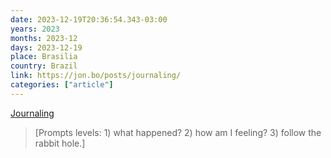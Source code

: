 ```yaml
---
date: 2023-12-19T20:36:54.343-03:00
years: 2023
months: 2023-12
days: 2023-12-19
place: Brasilia
country: Brazil
link: https://jon.bo/posts/journaling/
categories: ["article"]
---
```

[Journaling](https://jon.bo/posts/journaling/)

> [Prompts levels: 1) what happened? 2) how am I feeling? 3) follow the rabbit hole.]
